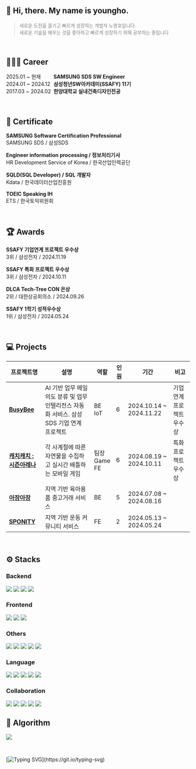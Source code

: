 ## 🌱 Hi, there. My name is youngho.

<blockquote style="color: gray; font-size: 0.8rem;">
새로운 도전을 즐기고 빠르게 성장하는 개발자 노영호입니다.<br>
새로운 기술을 배우는 것을 좋아하고 빠르게 성장하기 위해 공부하는 중입니다
</blockquote>

<br>

## 🧑🏻‍💻 Career

2025.01 ~ 현재 <span style="white-space: pre">&#9;</span> **SAMSUNG SDS SW Engineer**<br>
2024.01 ~ 2024.12<span style="white-space: pre">&#9;</span> **삼성청년SW아카데미(SSAFY) 11기**<br>
2017.03 ~ 2024.02<span style="white-space: pre">&#9;</span> **한양대학교 실내건축디자인전공**

<br>

## 🏅 Certificate

**SAMSUNG Software Certification Professional**
<br>SAMSUNG SDS / 삼성SDS

**Engineer information processing / 정보처리기사**
<br>HR Development Service of Korea / 한국산업인력공단

**SQLD(SQL Developer) / SQL 개발자**
<br>Kdata / 한국데이터산업진흥원

**TOEIC Speaking IH**
<br>ETS / 한국토익위원회

<br>

## 🏆 Awards

**SSAFY 기업연계 프로젝트 우수상**
<br>3위 / 삼성전자 / 2024.11.19

**SSAFY 특화 프로젝트 우수상**
<br>3위 / 삼성전자 / 2024.10.11

**DLCA Tech-Tree CON 은상**
<br>2위 / 대한상공회의소 / 2024.09.26

**SSAFY 1학기 성적우수상**
<br>1위 / 삼성전자 / 2024.05.24

<br>  

## 💻 Projects

| 프로젝트명                                                                  | 설명                                                                                      | 역할         | 인원 | 기간                    | 비고                                     |
| --------------------------------------------------------------------------- | ----------------------------------------------------------------------------------------- | ------------ | ---- | ----------------------- | ---------------------------------------- |
| **[BusyBee](https://hammerhead-mind-826.notion.site/BusyBee-236da46d12d680f3b187c17a3bec49e3)** | AI 기반 업무 메일 의도 분류 및 업무 인텔리전스 자동화 서비스. 삼성 SDS 기업 연계 프로젝트 | BE<br>IoT | 6 | 2024.10.14 ~ 2024.11.22 | 기업연계 프로젝트 우수상 |
| **[캐치캐치 : 시즌아레나](https://hammerhead-mind-826.notion.site/236da46d12d68087b594ecc0d1b3faf4)** | 각 사계절에 따른 자연물을 수집하고 실시간 배틀하는 모바일 게임 | 팀장<br>Game<br>FE | 6 | 2024.08.19 ~ 2024.10.11 | 특화 프로젝트 우수상 |
| **[아장아장](https://hammerhead-mind-826.notion.site/236da46d12d680f19b0ff79b4c19dca6)** | 지역 기반 육아용품 중고거래 서비스 | BE | 5 | 2024.07.08 ~ 2024.08.16 | |
| **[SPONITY](https://hammerhead-mind-826.notion.site/SPONITY-236da46d12d68020a232e000e498f86f)** | 지역 기반 운동 커뮤니티 서비스 | FE | 2 | 2024.05.13 ~ 2024.05.24 | |

<br>  

## ⚙️ Stacks

### Backend
<img src="https://img.shields.io/badge/Spring Boot-6DB33F?style=flat-square&logo=Spring Boot&logoColor=white"/>
<img src="https://img.shields.io/badge/Spring Security-6DB33F?style=flat-square&logo=Spring Security&logoColor=white"/>
<img src="https://img.shields.io/badge/Node.js-5FA04E?style=flat-square&logo=Node.js&logoColor=white"/>
<img src="https://img.shields.io/badge/Socket.io-010101?style=flat-square&logo=Socket.io&logoColor=white"/>

### Frontend
<img src="https://img.shields.io/badge/Vue.js-4FC08D?style=flat-square&logo=Vue.js&logoColor=white"/>
<img src="https://img.shields.io/badge/Tailwind CSS-06B6D4?style=flat-square&logo=Tailwind CSS&logoColor=white"/>
<img src="https://img.shields.io/badge/React-61DAFB?style=flat-square&logo=React&logoColor=black"/>

### Others
<img src="https://img.shields.io/badge/Elasticsearch-005571?style=flat-square&logo=Elasticsearch&logoColor=white"/>
<img src="https://img.shields.io/badge/MySQL-4479A1?style=flat-square&logo=MySQL&logoColor=white"/>
<img src="https://img.shields.io/badge/Redis-FF4438?style=flat-square&logo=Redis&logoColor=white"/>
<img src="https://img.shields.io/badge/Arduino-00878F?style=flat-square&logo=Arduino&logoColor=white"/>
<img src="https://img.shields.io/badge/Amazon AWS-FF9900?style=flat-square&logo=Amazon AWS&logoColor=white"/>

### Language
<img src="https://img.shields.io/badge/Java-e14a3a?style=flat-square&logo=Java&logoColor=white"/>
<img src="https://img.shields.io/badge/C++-00599C?style=flat-square&logo=cplusplus&logoColor=white"/>
<img src="https://img.shields.io/badge/C-A8B9CC?style=flat-square&logo=C&logoColor=black"/>
<img src="https://img.shields.io/badge/JavaScript-F7DF1E?style=flat-square&logo=JavaScript&logoColor=black"/>
<img src="https://img.shields.io/badge/Python-3776AB?style=flat-square&logo=Python&logoColor=white"/>

### Collaboration
<img src="https://img.shields.io/badge/GitHub-181717?style=flat-square&logo=GitHub&logoColor=white">
<img src="https://img.shields.io/badge/GitLab-FC6D26?style=flat-square&logo=GitLab&logoColor=white">
<img src="https://img.shields.io/badge/Jira-0052CC?style=flat-square&logo=Jira&logoColor=white">
<img src="https://img.shields.io/badge/Notion-000000?style=flat-square&logo=Notion&logoColor=white">
<img src="https://img.shields.io/badge/Slack-4A154B?style=flat-square&logo=Slack&logoColor=white">

<br>

## 💯 Algorithm

<a href="https://solved.ac/bluessom"><img src="http://mazassumnida.wtf/api/v2/generate_badge?boj=bluessom"></a>

<br>

[![Typing SVG](https://readme-typing-svg.demolab.com?font=Alkatra&weight=500&size=45&duration=7000&pause=3&color=222222&center=false&vCenter=false&repeat=true&width=1000&height=100&lines=Thank+You!)](https://git.io/typing-svg)